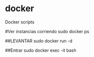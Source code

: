 # docker
Docker scripts

#Ver instancias corriendo
sudo docker ps 

##LEVANTAR
sudo docker run -d <instance>

##Entrar
sudo docker exec -it <containerId> bash
